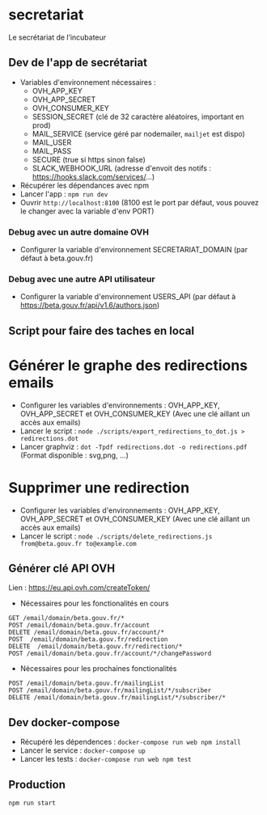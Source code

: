 # secretariat
Le secrétariat de l’incubateur

## Dev de l'app de secrétariat

- Variables d'environnement nécessaires :
   - OVH_APP_KEY
   - OVH_APP_SECRET
   - OVH_CONSUMER_KEY
   - SESSION_SECRET (clé de 32 caractère aléatoires, important en prod)
   - MAIL_SERVICE (service géré par nodemailer, `mailjet` est dispo)
   - MAIL_USER
   - MAIL_PASS
   - SECURE (true si https sinon false)
   - SLACK_WEBHOOK_URL (adresse d'envoit des notifs : https://hooks.slack.com/services/...)
- Récupérer les dépendances avec npm
- Lancer l'app : `npm run dev`
- Ouvrir `http://localhost:8100` (8100 est le port par défaut, vous pouvez le changer avec la variable d'env PORT)

### Debug avec un autre domaine OVH
- Configurer la variable d'environnement SECRETARIAT_DOMAIN (par défaut à beta.gouv.fr)

### Debug avec une autre API utilisateur
- Configurer la variable d'environnement USERS_API (par défaut à https://beta.gouv.fr/api/v1.6/authors.json)

## Script pour faire des taches en local

# Générer le graphe des redirections emails

- Configurer les variables d'environnements : OVH_APP_KEY, OVH_APP_SECRET et OVH_CONSUMER_KEY (Avec une clé aillant un accès aux emails)
- Lancer le script : `node ./scripts/export_redirections_to_dot.js > redirections.dot`
- Lancer graphviz : `dot -Tpdf redirections.dot -o redirections.pdf` (Format disponible : svg,png, ...)

# Supprimer une redirection
- Configurer les variables d'environnements : OVH_APP_KEY, OVH_APP_SECRET et OVH_CONSUMER_KEY (Avec une clé aillant un accès aux emails)
- Lancer le script : `node ./scripts/delete_redirections.js from@beta.gouv.fr to@example.com`

## Générer clé API OVH

Lien : https://eu.api.ovh.com/createToken/

- Nécessaires pour les fonctionalités en cours
```
GET /email/domain/beta.gouv.fr/*
POST /email/domain/beta.gouv.fr/account
DELETE /email/domain/beta.gouv.fr/account/*
POST  /email/domain/beta.gouv.fr/redirection
DELETE  /email/domain/beta.gouv.fr/redirection/*
POST /email/domain/beta.gouv.fr/account/*/changePassword
```

- Nécessaires pour les prochaines fonctionalités
```
POST /email/domain/beta.gouv.fr/mailingList
POST /email/domain/beta.gouv.fr/mailingList/*/subscriber
DELETE /email/domain/beta.gouv.fr/mailingList/*/subscriber/*
```

## Dev docker-compose

- Récupéré les dépendences : `docker-compose run web npm install`
- Lancer le service : `docker-compose up`
- Lancer les tests : `docker-compose run web npm test`


## Production

`npm run start`
